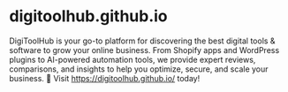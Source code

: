 # digitoolhub.github.io
DigiToolHub is your go-to platform for discovering the best digital tools &amp; software to grow your online business. From Shopify apps and WordPress plugins to AI-powered automation tools, we provide expert reviews, comparisons, and insights to help you optimize, secure, and scale your business. 🚀 Visit https://digitoolhub.github.io/ today!
